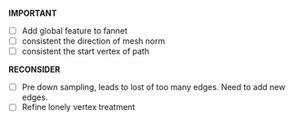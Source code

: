 
**IMPORTANT**
- [ ] Add global feature to fannet
- [ ] consistent the direction of mesh norm
- [ ] consistent the start vertex of path

**RECONSIDER**
- [ ] Pre down sampling, leads to lost of too many edges. Need to add new edges.
- [ ] Refine lonely vertex treatment
